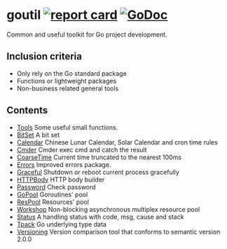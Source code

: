 # goutil [![report card](https://goreportcard.com/badge/github.com/henrylee2cn/goutil?style=flat-square)](http://goreportcard.com/report/henrylee2cn/goutil) [![GoDoc](https://img.shields.io/badge/godoc-reference-blue.svg?style=flat-square)](http://godoc.org/github.com/henrylee2cn/goutil)

Common and useful toolkit for Go project development.

## Inclusion criteria

- Only rely on the Go standard package
- Functions or lightweight packages
- Non-business related general tools

## Contents

- [Tools](#) Some useful small functions.
- [BitSet](bitset) A bit set
- [Calendar](calendar) Chinese Lunar Calendar, Solar Calendar and cron time rules
- [Cmder](cmder) Cmder exec cmd and catch the result
- [CoarseTime](coarsetime) Current time truncated to the nearest 100ms
- [Errors](errors) Improved errors package.
- [Graceful](graceful) Shutdown or reboot current process gracefully
- [HTTPBody](httpbody) HTTP body builder
- [Password](password) Check password
- [GoPool](pool) Goroutines' pool
- [ResPool](pool) Resources' pool
- [Workshop](pool) Non-blocking asynchronous multiplex resource pool
- [Status](status) A handling status with code, msg, cause and stack
- [Tpack](tpack) Go underlying type data
- [Versioning](versioning) Version comparison tool that conforms to semantic version 2.0.0
